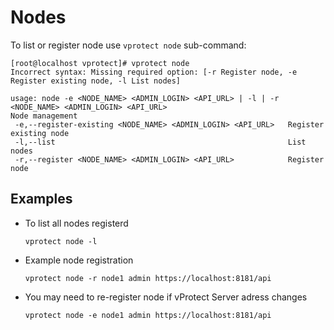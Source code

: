 # Nodes

To list or register node use `vprotect node` sub-command:

```text
[root@localhost vprotect]# vprotect node
Incorrect syntax: Missing required option: [-r Register node, -e Register existing node, -l List nodes]

usage: node -e <NODE_NAME> <ADMIN_LOGIN> <API_URL> | -l | -r <NODE_NAME> <ADMIN_LOGIN> <API_URL>
Node management
 -e,--register-existing <NODE_NAME> <ADMIN_LOGIN> <API_URL>   Register existing node
 -l,--list                                                    List nodes
 -r,--register <NODE_NAME> <ADMIN_LOGIN> <API_URL>            Register node
```

## Examples

* To list all nodes registerd

  ```text
  vprotect node -l
  ```

* Example node registration

  ```text
  vprotect node -r node1 admin https://localhost:8181/api
  ```

* You may need to re-register node if vProtect Server adress changes

  ```text
  vprotect node -e node1 admin https://localhost:8181/api
  ```

